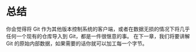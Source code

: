 

# 总结

<p>你会觉得将 Git 作为其他版本控制系统的客户端，或者在数据无损的情况下将几乎任何一个现有的仓库导入到 Git，都是一件很惬意的事。
在下一章，我们将要讲解 Git 的原始内部数据，如果需要的话你就可以加工每一个字节。</p>
